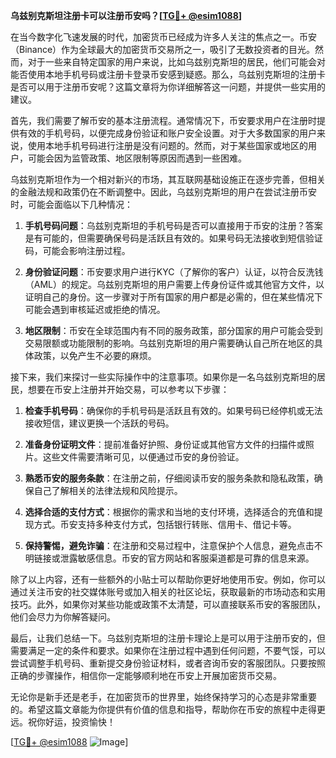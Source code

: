 **乌兹别克斯坦注册卡可以注册币安吗？[[TG💪+ @esim1088](https://t.me/s/esim1088)]**

在当今数字化飞速发展的时代，加密货币已经成为许多人关注的焦点之一。币安（Binance）作为全球最大的加密货币交易所之一，吸引了无数投资者的目光。然而，对于一些来自特定国家的用户来说，比如乌兹别克斯坦的居民，他们可能会对能否使用本地手机号码或注册卡登录币安感到疑惑。那么，乌兹别克斯坦的注册卡是否可以用于注册币安呢？这篇文章将为你详细解答这一问题，并提供一些实用的建议。

首先，我们需要了解币安的基本注册流程。通常情况下，币安要求用户在注册时提供有效的手机号码，以便完成身份验证和账户安全设置。对于大多数国家的用户来说，使用本地手机号码进行注册是没有问题的。然而，对于某些国家或地区的用户，可能会因为监管政策、地区限制等原因而遇到一些困难。

乌兹别克斯坦作为一个相对新兴的市场，其互联网基础设施正在逐步完善，但相关的金融法规和政策仍在不断调整中。因此，乌兹别克斯坦的用户在尝试注册币安时，可能会面临以下几种情况：

1. **手机号码问题**：乌兹别克斯坦的手机号码是否可以直接用于币安的注册？答案是有可能的，但需要确保号码是活跃且有效的。如果号码无法接收到短信验证码，可能会影响注册过程。

2. **身份验证问题**：币安要求用户进行KYC（了解你的客户）认证，以符合反洗钱（AML）的规定。乌兹别克斯坦的用户需要上传身份证件或其他官方文件，以证明自己的身份。这一步骤对于所有国家的用户都是必需的，但在某些情况下可能会遇到审核延迟或拒绝的情况。

3. **地区限制**：币安在全球范围内有不同的服务政策，部分国家的用户可能会受到交易限额或功能限制的影响。乌兹别克斯坦的用户需要确认自己所在地区的具体政策，以免产生不必要的麻烦。

接下来，我们来探讨一些实际操作中的注意事项。如果你是一名乌兹别克斯坦的居民，想要在币安上注册并开始交易，可以参考以下步骤：

1. **检查手机号码**：确保你的手机号码是活跃且有效的。如果号码已经停机或无法接收短信，建议更换一个活跃的号码。

2. **准备身份证明文件**：提前准备好护照、身份证或其他官方文件的扫描件或照片。这些文件需要清晰可见，以便通过币安的身份验证。

3. **熟悉币安的服务条款**：在注册之前，仔细阅读币安的服务条款和隐私政策，确保自己了解相关的法律法规和风险提示。

4. **选择合适的支付方式**：根据你的需求和当地的支付环境，选择适合的充值和提现方式。币安支持多种支付方式，包括银行转账、信用卡、借记卡等。

5. **保持警惕，避免诈骗**：在注册和交易过程中，注意保护个人信息，避免点击不明链接或泄露敏感信息。币安的官方网站和客服渠道都是可靠的信息来源。

除了以上内容，还有一些额外的小贴士可以帮助你更好地使用币安。例如，你可以通过关注币安的社交媒体账号或加入相关的社区论坛，获取最新的市场动态和实用技巧。此外，如果你对某些功能或政策不太清楚，可以直接联系币安的客服团队，他们会尽力为你解答疑问。

最后，让我们总结一下。乌兹别克斯坦的注册卡理论上是可以用于注册币安的，但需要满足一定的条件和要求。如果你在注册过程中遇到任何问题，不要气馁，可以尝试调整手机号码、重新提交身份验证材料，或者咨询币安的客服团队。只要按照正确的步骤操作，相信你一定能够顺利地在币安上开展加密货币交易。

无论你是新手还是老手，在加密货币的世界里，始终保持学习的心态是非常重要的。希望这篇文章能为你提供有价值的信息和指导，帮助你在币安的旅程中走得更远。祝你好运，投资愉快！

[[TG💪+ @esim1088](https://t.me/s/esim1088) ![Image](https://i.postimg.cc/4NQfJmqS/Snipaste-2025-05-13-00-14-12.png)]